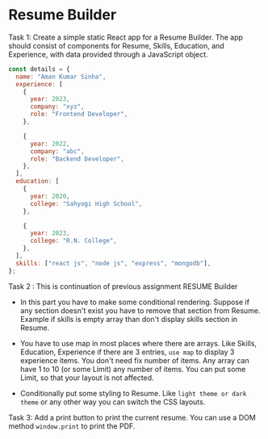 # Resume Builder

Task 1: Create a simple static React app for a Resume Builder. The app should consist of components for Resume, Skills, Education, and Experience, with data provided through a JavaScript object.

```js
const details = {
  name: "Aman Kumar Sinha",
  experience: [
    {
      year: 2023,
      company: "xyz",
      role: "Frontend Developer",
    },

    {
      year: 2022,
      company: "abc",
      role: "Backend Developer",
    },
  ],
  education: [
    {
      year: 2020,
      college: "Sahyogi High School",
    },

    {
      year: 2023,
      college: "R.N. College",
    },
  ],
  skills: ["react js", "node js", "express", "mongodb"],
};
```

Task 2 : This is continuation of previous assignment RESUME Builder

- In this part you have to make some conditional rendering. Suppose if any section doesn't exist you have to remove that section from Resume. Example if skills is empty array than don't display skills section in Resume.

- You have to use map in most places where there are arrays. Like Skills, Education, Experience if there are 3 entries, ```use map``` to display 3 experience items. You don't need fix number of items. Any array can have 1 to 10 (or some Limit) any number of items. You can put some Limit, so that your layout is not affected.

- Conditionally put some styling to Resume. Like ```light theme or dark theme``` or any other way you can switch the CSS layouts.

Task 3:  Add a print button to print the current resume.
You can use a DOM method ```window.print``` to print the PDF.
